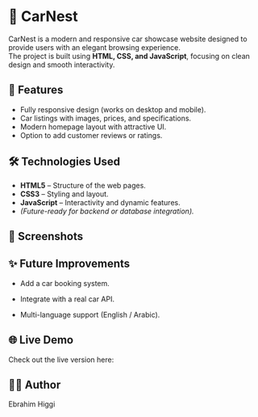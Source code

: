 # 🚗 CarNest

CarNest is a modern and responsive car showcase website designed to provide users with an elegant browsing experience.  
The project is built using **HTML, CSS, and JavaScript**, focusing on clean design and smooth interactivity. 

## 📌 Features

- Fully responsive design (works on desktop and mobile).
- Car listings with images, prices, and specifications.
- Modern homepage layout with attractive UI.
- Option to add customer reviews or ratings.

 ## 🛠️ Technologies Used
 
- **HTML5** – Structure of the web pages.
- **CSS3** – Styling and layout.
- **JavaScript** – Interactivity and dynamic features.
- *(Future-ready for backend or database integration).*

 ## 📸 Screenshots

 ## ✨ Future Improvements
 
- Add a car booking system.

- Integrate with a real car API.

- Multi-language support (English / Arabic).

 ## 🌐 Live Demo
 
Check out the live version here:


 ## 👨‍💻 Author

Ebrahim Higgi
